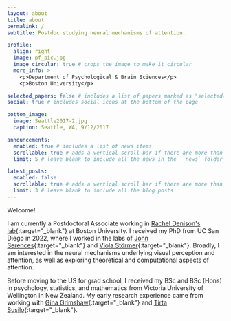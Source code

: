 ```yaml
---
layout: about
title: about
permalink: /
subtitle: Postdoc studying neural mechanisms of attention.

profile:
  align: right
  image: pf_pic.jpg
  image_circular: true # crops the image to make it circular
  more_info: >
    <p>Department of Psychological & Brain Sciences</p>
    <p>Boston University</p>

selected_papers: false # includes a list of papers marked as "selected={true}"
social: true # includes social icons at the bottom of the page

bottom_image:
  image: Seattle2017-2.jpg
  caption: Seattle, WA, 9/12/2017

announcements:
  enabled: true # includes a list of news items
  scrollable: true # adds a vertical scroll bar if there are more than 3 news items
  limit: 5 # leave blank to include all the news in the `_news` folder

latest_posts:
  enabled: false
  scrollable: true # adds a vertical scroll bar if there are more than 3 new posts items
  limit: 3 # leave blank to include all the blog posts
---
```


Welcome!

I am currently a Postdoctoral Associate working in [Rachel Denison's lab](https://sites.bu.edu/denisonlab/){:target="\_blank"} at Boston University. I received my PhD from UC San Diego in 2022, where I worked in the labs of [John Serences](http://serenceslab.ucsd.edu){:target="\_blank"} and [Viola Störmer](https://sites.dartmouth.edu/stoermerlab/){:target="\_blank"}. Broadly, I am interested in the neural mechanisms underlying visual perception and attention, as well as exploring theoretical and computational aspects of attention.

Before moving to the US for grad school, I received my BSc and BSc (Hons) in psychology, statistics, and mathematics from Victoria University of Wellington in New Zealand. My early research experience came from working with [Gina Grimshaw](http://www.canlabvuw.wordpress.com){:target="\_blank"} and [Tirta Susilo](http://www.susilolab.org){:target="\_blank"}.
